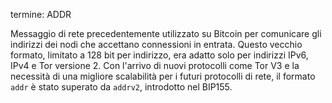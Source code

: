 termine: ADDR

Messaggio di rete precedentemente utilizzato su Bitcoin per comunicare gli indirizzi dei nodi che accettano connessioni in entrata. Questo vecchio formato, limitato a 128 bit per indirizzo, era adatto solo per indirizzi IPv6, IPv4 e Tor versione 2. Con l'arrivo di nuovi protocolli come Tor V3 e la necessità di una migliore scalabilità per i futuri protocolli di rete, il formato `addr` è stato superato da `addrv2`, introdotto nel BIP155.